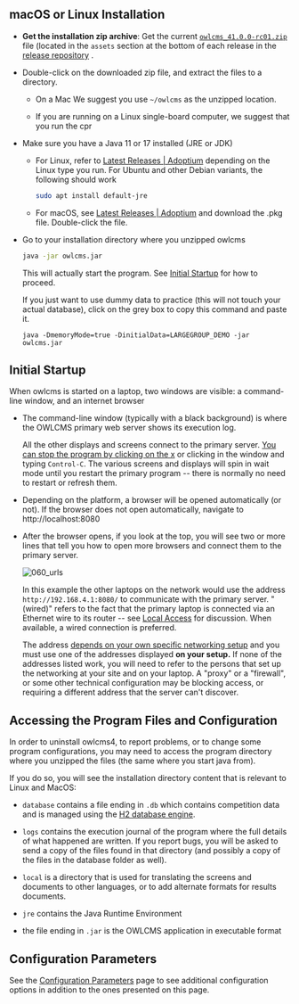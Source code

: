 ## macOS or Linux Installation

- **Get the installation zip archive**: Get the current  [`owlcms_41.0.0-rc01.zip`](https://github.com/owlcms/owlcms4-prerelease/releases/latest/download/owlcms_41.0.0-rc01.zip) file  (located in the `assets` section at the bottom of each release in the [release repository](https://github.com/owlcms/owlcms4-prerelease/releases/latest) .

- Double-click on the downloaded zip file, and extract the files to a directory. 

  - On a Mac We suggest you use `~/owlcms` as the unzipped location.

  - If you are running on a Linux single-board computer, we suggest that you run the cpr

- Make sure you have a Java 11 or 17 installed (JRE or JDK)

  - For Linux, refer to [Latest Releases | Adoptium](https://adoptium.net/temurin/releases/) depending on the Linux type you run. For Ubuntu and other Debian variants, the following should work 

    ```bash
    sudo apt install default-jre
    ```
    
  - For macOS, see [Latest Releases | Adoptium](https://adoptium.net/temurin/releases/) and download the .pkg file.  Double-click the file.

- Go to your installation directory where you unzipped owlcms

  ```bash
  java -jar owlcms.jar
  ```
  This will actually start the program. See [Initial Startup](#initial-startup) for how to proceed.

  If you just want to use dummy data to practice (this will not touch your actual database), click on the grey box to copy this command and paste it.

  ```
  java -DmemoryMode=true -DinitialData=LARGEGROUP_DEMO -jar owlcms.jar
  ```


## Initial Startup

When owlcms is started on a laptop, two windows are visible:  a command-line window, and an internet browser

- The command-line window (typically with a black background) is where the OWLCMS primary web server shows its execution log.  

  All the other displays and screens connect to the primary server.  <u>You can stop the program by clicking on the x</u> or clicking in the window and typing `Control-C`.  The various screens and displays will spin in wait mode until you restart the primary program -- there is normally no need to restart or refresh them.

- Depending on the platform, a browser will be opened automatically (or not).  If the browser does not open automatically, navigate to http://localhost:8080

- After the browser opens, if you look at the top, you will see two or more lines that tell you how to open more browsers and connect them to the primary server.

  ![060_urls](img\LocalInstall\060_urls.png)

  In this example the other laptops on the network would use the address `http://192.168.4.1:8080/` to communicate with the primary server.  "(wired)" refers to the fact that the primary laptop is connected via an Ethernet wire to its router -- see [Local Access](EquipmentSetup#local-access-over-a-local-network) for discussion.  When available, a wired connection is preferred.

  The address <u>depends on your own specific networking setup</u> and you must use one of the addresses displayed **on your setup.**  If none of the addresses listed work, you will need to refer to the persons that set up the networking at your site and on your laptop.  A "proxy" or a "firewall", or some other technical configuration may be blocking access, or requiring a different address that the server can't discover.

## Accessing the Program Files and Configuration

In order to uninstall owlcms4, to report problems, or to change some program configurations, you may need to access the program directory where you unzipped the files (the same where you start java from).

If you do so, you will see the installation directory content that is relevant to Linux and MacOS:

- `database` contains a file ending in `.db` which contains competition data and is managed using the [H2 database engine](https://www.h2database.com/html/main.html). 

- `logs` contains the execution journal of the program where the full details of what happened are written. If you report bugs, you will be asked to send a copy of the files found in that directory (and possibly a copy of the files in the database folder as well).

- `local` is a directory that is used for translating the screens and documents to other languages, or to add alternate formats for results documents.

- `jre`  contains the Java Runtime Environment

- the file ending in `.jar` is the OWLCMS application in executable format


## Configuration Parameters

See the [Configuration Parameters](Configuration.md  ' :include') page to see additional configuration options in addition to the ones presented on this page.